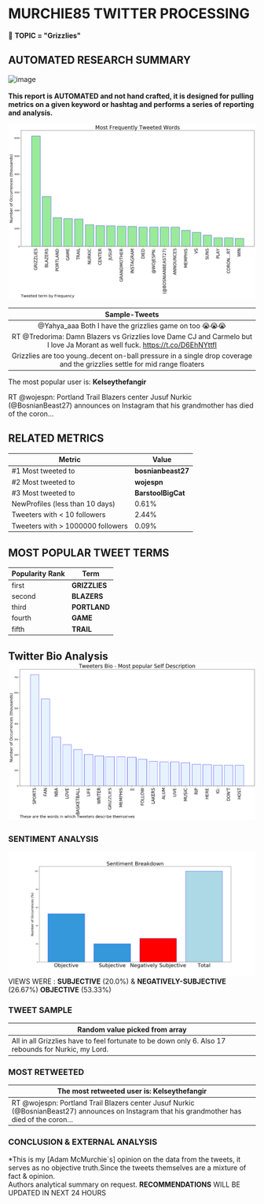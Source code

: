 # MURCHIE85 TWITTER PROCESSING 
&#x1F34E; **TOPIC = "Grizzlies"**

## AUTOMATED RESEARCH SUMMARY

![image](https://marketingplatform.google.com/about/static/images/gmp/analytics-smb-benefit.jpg)
<br></br>
<b> This report is AUTOMATED and not hand crafted, it is designed for pulling metrics on a given keyword or hashtag and performs a series of reporting and analysis.</b>



![image](TWEETS.png)



|                **Sample-Tweets**        |
| :-------------: |
| @Yahya_aaa Both I have the grizzlies game on too 😭😭😭 |
| RT @Tredorima: Damn Blazers vs Grizzlies love Dame CJ and Carmelo but I love Ja Morant as well fuck. https://t.co/D6EhNYttfI |
| Grizzlies are too young..decent on-ball pressure in a single drop coverage and the grizzlies settle for mid range floaters |

The most popular user is: **Kelseythefangir**
<div class="alert alert-block alert-danger"> RT @wojespn: Portland Trail Blazers center Jusuf Nurkic (@BosnianBeast27) announces on Instagram that his grandmother has died of the coron…</div>

## RELATED METRICS<br>
| Metric | Value |
| ------------- | ------------- |
| #1 Most tweeted to  | **bosnianbeast27** |
| #2 Most tweeted to  | **wojespn** |
| #3 Most tweeted to  | **BarstoolBigCat** |
| NewProfiles (less than 10 days) | 0.61%  |
| Tweeters with < 10 followers  | 2.44%|
| Tweeters with > 1000000 followers  | 0.09%  |



## MOST POPULAR TWEET TERMS 


| Popularity Rank  | Term |
| ------------- | ------------- |
| first  | **GRIZZLIES**  |
| second  | **BLAZERS**  |
| third  | **PORTLAND** |
| fourth  | **GAME**  |
| fifth  | **TRAIL**  |


## Twitter Bio Analysis![image](BIO.png)
### SENTIMENT ANALYSIS
![image](sentiment.png)
VIEWS WERE : **SUBJECTIVE**  (20.0%) & **NEGATIVELY-SUBJECTIVE** (26.67%) **OBJECTIVE** (53.33%)

### TWEET SAMPLE 
| Random value picked from array |
| ------------- |
|All in all Grizzlies have to feel fortunate to be down only 6. Also 17 rebounds for Nurkic, my Lord. |

### MOST RETWEETED 

| The most retweeted user is: **Kelseythefangir**  |
| ------------- |
| RT @wojespn: Portland Trail Blazers center Jusuf Nurkic (@BosnianBeast27) announces on Instagram that his grandmother has died of the coron… |

### CONCLUSION & EXTERNAL ANALYSIS

*This is my [Adam McMurchie`s] opinion on the data from the tweets, it serves as no objective truth.Since the tweets themselves are a mixture of fact & opinion.<br>
Authors analytical summary on request.
**RECOMMENDATIONS** WILL BE UPDATED IN NEXT  24 HOURS <br>